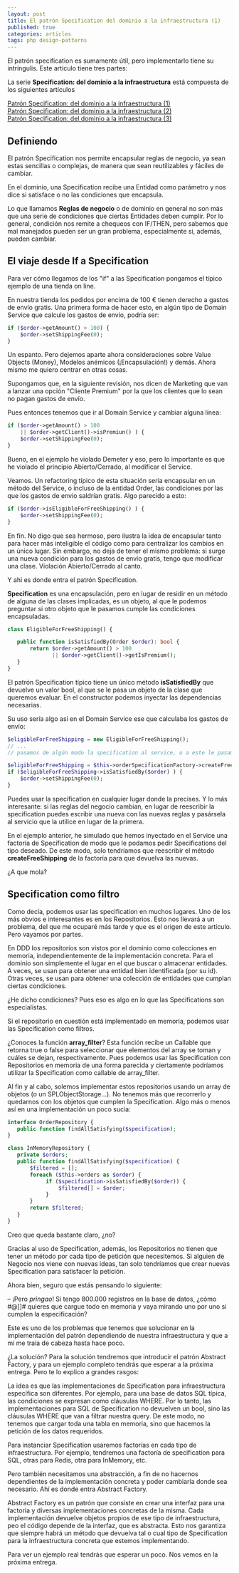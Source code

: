 ```yaml
---
layout: post
title: El patrón Specification del dominio a la infraestructura (1)
published: true
categories: articles
tags: php design-patterns
---
```


El patrón specification es sumamente útil, pero implementarlo tiene su intríngulis. Este artículo tiene tres partes:

La serie **Specification: del dominio a la infraestructura** está compuesta de los siguientes artículos

[Patrón Specification: del dominio a la infraestructura (1)](/patron-specification-del-dominio-a-la-infraestructura-1)  
[Patrón Specification: del dominio a la infraestructura (2)](/patron-specification-del-dominio-a-la-infraestructura-2)  
[Patrón Specification: del dominio a la infraestructura (3)](/patron-specification-del-dominio-a-la-infraestructura-3)

## Definiendo

El patrón Specification nos permite encapsular reglas de negocio, ya sean estas sencillas o complejas, de manera que sean reutilizables y fáciles de cambiar.

En el dominio, una Specification recibe una Entidad como parámetro y nos dice si satisface o no las condiciones que encapsula.

Lo que llamamos **Reglas de negocio** o de dominio en general no son más que una serie de condiciones que ciertas Entidades deben cumplir. Por lo general, condición nos remite a chequeos con IF/THEN, pero sabemos que mal manejados pueden ser un gran problema, especialmente si, además, pueden cambiar.

## El viaje desde If a Specification

Para ver cómo llegamos de los "if" a las Specification pongamos el típico ejemplo de una tienda on line.

En nuestra tienda los pedidos por encima de 100 € tienen derecho a gastos de envío gratis. Una primera forma de hacer esto, en algún tipo de Domain Service que calcule los gastos de envío, podría ser:

```php
if ($order->getAmount() > 100) {
    $order->setShippingFee(0);
}
```

Un espanto. Pero dejemos aparte ahora consideraciones sobre Value Objects (Money), Modelos anémicos (¡Encapsulación!) y demás. Ahora mismo me quiero centrar en otras cosas.

Supongamos que, en la siguiente revisión, nos dicen de Marketing que van a lanzar una opción "Cliente Premium" por la que los clientes que lo sean no pagan gastos de envío.

Pues entonces tenemos que ir al Domain Service y cambiar alguna línea:

```php
if ($order->getAmount() > 100 
    || $order->getClient()->isPremiun() ) {
    $order->setShippingFee(0);
}
```

Bueno, en el ejemplo he violado Demeter y eso, pero lo importante es que he violado el principio Abierto/Cerrado, al modificar el Service.

Veamos. Un refactoring típico de esta situación sería encapsular en un método del Service, o incluso de la entidad Order, las condiciones por las que los gastos de envío saldrían gratis. Algo parecido a esto:

```php
if ($order->isEligibleForFreeShipping() ) {
    $order->setShippingFee(0);
}
```

En fin. No digo que sea hermoso, pero ilustra la idea de encapsular tanto para hacer más inteligible el código como para centralizar los cambios en un único lugar. Sin embargo, no deja de tener el mismo problema: si surge una nueva condición para los gastos de envío gratis, tengo que modificar una clase. Violación Abierto/Cerrado al canto.

Y ahí es donde entra el patrón Specification.

**Specification** es una encapsulación, pero en lugar de residir en un método de alguna de las clases implicadas, es un objeto, al que le podemos preguntar si otro objeto que le pasamos cumple las condiciones encapsuladas.

```php
class EligibleForFreeShipping() {

   public function isSatisfiedBy(Order $order): bool {
       return $order->getAmount() > 100 
              || $order->getClient()->getIsPremium();
   }
}
```

El patrón Specification típico tiene un único método **isSatisfiedBy** que devuelve un valor bool, al que se le pasa un objeto de la clase que queremos evaluar. En el constructor podemos inyectar las dependencias necesarias.

Su uso sería algo así en el Domain Service ese que calculaba los gastos de envío:

```php
$eligibleForFreeShipping = new EligibleForFreeShipping();
// ...
// pasamos de algún modo la specification al service, o a este le pasamos una factoría, que es lo que voy a ejemplificar aquí...

$eligibleForFreeShipping = $this->orderSpecificationFactory->createFreeShipping();
if ($eligibleForFreeShipping->isSatisfiedBy($order) ) {
    $order->setShippingFee(0);
}
```

Puedes usar la specification en cualquier lugar donde la precises. Y lo más interesante: si las reglas del negocio cambian, en lugar de reescribir la specification puedes escribir una nueva con las nuevas reglas y pasársela al servicio que la utilice en lugar de la primera.

En el ejemplo anterior, he simulado que hemos inyectado en el Service una factoría de Specification de modo que le podamos pedir Specifications del tipo deseado. De este modo, solo tendríamos que reescribir el método **createFreeShipping** de la factoría para que devuelva las nuevas.

¿A que mola?

## Specification como filtro

Como decía, podemos usar las specification en muchos lugares. Uno de los más obvios e interesantes es en los Repositorios. Esto nos llevará a un problema, del que me ocuparé más tarde y que es el origen de este artículo. Pero vayamos por partes.

En DDD los repositorios son vistos por el dominio como colecciones en memoria, independientemente de la implementación concreta. Para el dominio son simplemente el lugar en el que buscar o almacenar entidades. A veces, se usan para obtener una entidad bien identificada (por su id). Otras veces, se usan para obtener una colección de entidades que cumplan ciertas condiciones.

¿He dicho condiciones? Pues eso es algo en lo que las Specifications son especialistas.

Si el repositorio en cuestión está implementado en memoria, podemos usar las Specification como filtros.

¿Conoces la función **array_filter**? Esta función recibe un Callable que retorna true o false para seleccionar que elementos del array se toman y cuáles se dejan, respectivamente. Pues podemos usar las Specification con Repositorios en memoria de una forma parecida y ciertamente podríamos utilizar la Specification como callable de array_filter.

Al fin y al cabo, solemos implementar estos repositorios usando un array de objetos (o un SPLObjectStorage...). No tenemos más que recorrerlo y quedarnos con los objetos que cumplen la Specification. Algo más o menos así en una implementación un poco sucia:

```php
interface OrderRepository {
   public function findAllSatisfying($specification);
}

class InMemoryRepository {
   private $orders;
   public function findAllSatisfying($specification) {
       $filtered = [];
       foreach ($this->orders as $order) {
            if ($specification->isSatisfiedBy($order)) {
                $filtered[] = $order;
            }
       }
       return $filtered;
   } 
}
```

Creo que queda bastante claro, ¿no?

Gracias al uso de Specification, además, los Repositorios no tienen que tener un método por cada tipo de petición que necesitemos. Si alguien de Negocio nos viene con nuevas ideas, tan solo tendríamos que crear nuevas Specification para satisfacer la petición.

Ahora bien, seguro que estás pensando lo siguiente:

– ¡Pero _pringao_! Si tengo 800.000 registros en la base de datos, ¿cómo #@]]# quieres que cargue todo en memoria y vaya mirando uno por uno si cumplen la especificación?</blockquote>

Este es uno de los problemas que tenemos que solucionar en la implementación del patrón dependiendo de nuestra infraestructura y que a mí me traía de cabeza hasta hace poco.

¿La solución? Para la solución tendremos que introducir el patrón Abstract Factory, y para un ejemplo completo tendrás que esperar a la próxima entrega. Pero te lo explico a grandes rasgos:

La idea es que las implementaciones de Specification para infraestructura específica son diferentes. Por ejemplo, para una base de datos SQL típica, las condiciones se expresan como cláusulas WHERE. Por lo tanto, las implementaciones para SQL de Specification no devuelven un bool, sino las cláusulas WHERE que van a filtrar nuestra query. De este modo, no tenemos que cargar toda una tabla en memoria, sino que hacemos la petición de los datos requeridos.

Para instanciar Specification usaremos factorías en cada tipo de infraestructura. Por ejemplo, tendremos una factoría de specification para SQL, otras para Redis, otra para InMemory, etc.

Pero también necesitamos una abstracción, a fin de no hacernos dependientes de la implementación concreta y poder cambiarla donde sea necesario. Ahí es donde entra Abstract Factory.

Abstract Factory es un patrón que consiste en crear una interfaz para una factoría y diversas implementaciones concretas de la misma. Cada implementación devuelve objetos propios de ese tipo de infraestructura, peo el código depende de la interfaz, que es abstracta. Esto nos garantiza que siempre habrá un método que devuelva tal o cual tipo de Specification para la infraestructura concreta que estemos implementando.

Para ver un ejemplo real tendrás que esperar un poco. Nos vemos en la próxima entrega.
